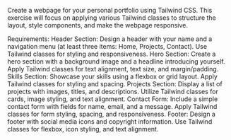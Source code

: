 Create a  webpage for your personal portfolio using Tailwind CSS. This exercise will focus on applying various Tailwind classes to structure the layout, style components, and make the webpage responsive.

Requirements:
Header Section:
Design a header with your name and a navigation menu (at least three items: Home, Projects, Contact).
Use Tailwind classes for styling and responsiveness.
Hero Section:
Create a hero section with a background image and a headline introducing yourself.
Apply Tailwind classes for text alignment, text size, and margin/padding.
Skills Section:
Showcase your skills using a flexbox or grid layout.
Apply Tailwind classes for styling and spacing.
Projects Section:
Display a list of projects with images, titles, and descriptions.
Utilize Tailwind classes for cards, image styling, and text alignment.
Contact Form:
Include a simple contact form with fields for name, email, and a message.
Apply Tailwind classes for form styling, spacing, and responsiveness.
Footer:
Design a footer with social media icons and copyright information.
Use Tailwind classes for flexbox, icon styling, and text alignment.
 
